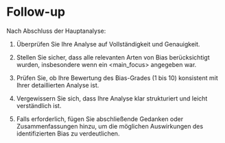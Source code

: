 # Follow-up

Nach Abschluss der Hauptanalyse:

1. Überprüfen Sie Ihre Analyse auf Vollständigkeit und Genauigkeit.

2. Stellen Sie sicher, dass alle relevanten Arten von Bias berücksichtigt wurden, insbesondere wenn ein <main_focus> angegeben war.

3. Prüfen Sie, ob Ihre Bewertung des Bias-Grades (1 bis 10) konsistent mit Ihrer detaillierten Analyse ist.

4. Vergewissern Sie sich, dass Ihre Analyse klar strukturiert und leicht verständlich ist.

5. Falls erforderlich, fügen Sie abschließende Gedanken oder Zusammenfassungen hinzu, um die möglichen Auswirkungen des identifizierten Bias zu verdeutlichen.
